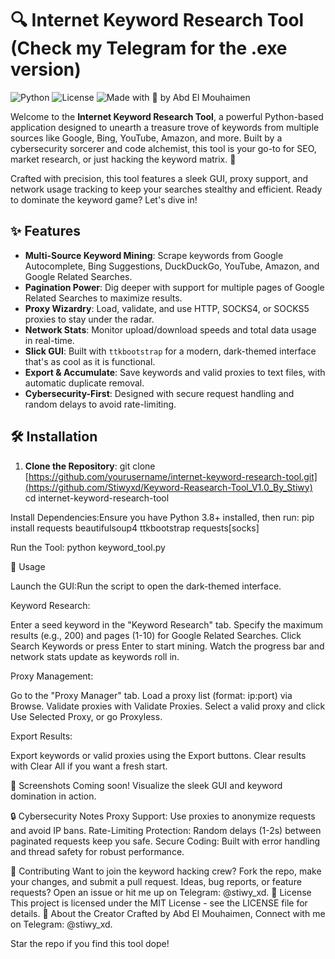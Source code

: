 # 🔍 Internet Keyword Research Tool (Check my Telegram for the .exe version)

![Python](https://img.shields.io/badge/Python-3.8+-blue.svg)
![License](https://img.shields.io/badge/License-MIT-green.svg)
![Made with 💾 by Abd El Mouhaimen](https://img.shields.io/badge/Made%20by-Abd%20El%20Mouhaimen-red.svg)

Welcome to the **Internet Keyword Research Tool**, a powerful Python-based application designed to unearth a treasure trove of keywords from multiple sources like Google, Bing, YouTube, Amazon, and more. Built by a cybersecurity sorcerer and code alchemist, this tool is your go-to for SEO, market research, or just hacking the keyword matrix. 🚀

Crafted with precision, this tool features a sleek GUI, proxy support, and network usage tracking to keep your searches stealthy and efficient. Ready to dominate the keyword game? Let's dive in!

## ✨ Features

- **Multi-Source Keyword Mining**: Scrape keywords from Google Autocomplete, Bing Suggestions, DuckDuckGo, YouTube, Amazon, and Google Related Searches.
- **Pagination Power**: Dig deeper with support for multiple pages of Google Related Searches to maximize results.
- **Proxy Wizardry**: Load, validate, and use HTTP, SOCKS4, or SOCKS5 proxies to stay under the radar.
- **Network Stats**: Monitor upload/download speeds and total data usage in real-time.
- **Slick GUI**: Built with `ttkbootstrap` for a modern, dark-themed interface that's as cool as it is functional.
- **Export & Accumulate**: Save keywords and valid proxies to text files, with automatic duplicate removal.
- **Cybersecurity-First**: Designed with secure request handling and random delays to avoid rate-limiting.

## 🛠️ Installation

1. **Clone the Repository**:
   git clone [https://github.com/yourusername/internet-keyword-research-tool.git](https://github.com/Stiwyxd/Keyword-Reasearch-Tool_V1.0_By_Stiwy)
   cd internet-keyword-research-tool


Install Dependencies:Ensure you have Python 3.8+ installed, then run:
pip install requests beautifulsoup4 ttkbootstrap requests[socks]


Run the Tool:
python keyword_tool.py



🚀 Usage

Launch the GUI:Run the script to open the dark-themed interface.

Keyword Research:

Enter a seed keyword in the "Keyword Research" tab.
Specify the maximum results (e.g., 200) and pages (1-10) for Google Related Searches.
Click Search Keywords or press Enter to start mining.
Watch the progress bar and network stats update as keywords roll in.


Proxy Management:

Go to the "Proxy Manager" tab.
Load a proxy list (format: ip:port) via Browse.
Validate proxies with Validate Proxies.
Select a valid proxy and click Use Selected Proxy, or go Proxyless.


Export Results:

Export keywords or valid proxies using the Export buttons.
Clear results with Clear All if you want a fresh start.



📸 Screenshots
Coming soon! Visualize the sleek GUI and keyword domination in action.

🔒 Cybersecurity Notes
Proxy Support: Use proxies to anonymize requests and avoid IP bans.
Rate-Limiting Protection: Random delays (1-2s) between paginated requests keep you safe.
Secure Coding: Built with error handling and thread safety for robust performance.

🤝 Contributing
Want to join the keyword hacking crew? Fork the repo, make your changes, and submit a pull request. Ideas, bug reports, or feature requests? Open an issue or hit me up on Telegram: @stiwy_xd.
📜 License
This project is licensed under the MIT License - see the LICENSE file for details.
💾 About the Creator
Crafted by Abd El Mouhaimen, Connect with me on Telegram: @stiwy_xd.


Star the repo if you find this tool dope!
